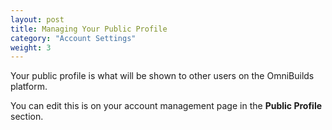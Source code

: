 ```yaml
---
layout: post
title: Managing Your Public Profile
category: "Account Settings"
weight: 3
---
```



Your public profile is what will be shown to other users on the OmniBuilds platform.

You can edit this is on your account management page in the **Public Profile** section. 
